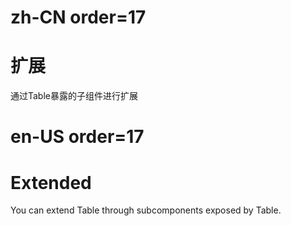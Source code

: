 # zh-CN order=17

# 扩展

通过Table暴露的子组件进行扩展

# en-US order=17

# Extended

You can extend Table through subcomponents exposed by Table.
